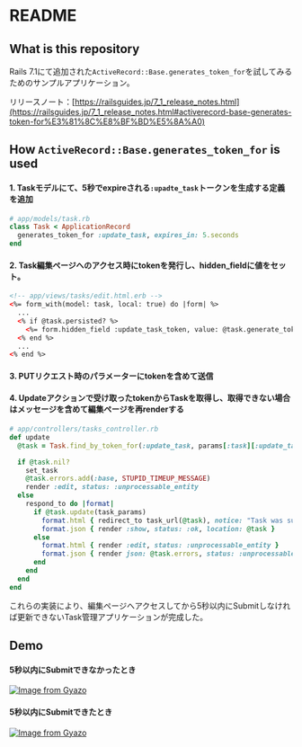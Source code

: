 # README
## What is this repository
Rails 7.1にて追加された`ActiveRecord::Base.generates_token_for`を試してみるためのサンプルアプリケーション。

リリースノート：[https://railsguides.jp/7_1_release_notes.html](https://railsguides.jp/7_1_release_notes.html#activerecord-base-generates-token-for%E3%81%8C%E8%BF%BD%E5%8A%A0)

## How `ActiveRecord::Base.generates_token_for` is used
#### 1. Taskモデルにて、5秒でexpireされる`:upadte_task`トークンを生成する定義を追加
```ruby
# app/models/task.rb
class Task < ApplicationRecord
  generates_token_for :update_task, expires_in: 5.seconds
end
```

#### 2. Task編集ページへのアクセス時にtokenを発行し、hidden_fieldに値をセット。
```html
<!-- app/views/tasks/edit.html.erb -->
<%= form_with(model: task, local: true) do |form| %>
  ...
  <% if @task.persisted? %>
    <%= form.hidden_field :update_task_token, value: @task.generate_token_for(:update_task) %>
  <% end %>
  ...
<% end %>
```

#### 3. PUTリクエスト時のパラメーターにtokenを含めて送信

#### 4. Updateアクションで受け取ったtokenからTaskを取得し、取得できない場合はメッセージを含めて編集ページを再renderする
```ruby
# app/controllers/tasks_controller.rb
def update
  @task = Task.find_by_token_for(:update_task, params[:task][:update_task_token])

  if @task.nil?
    set_task
    @task.errors.add(:base, STUPID_TIMEUP_MESSAGE)
    render :edit, status: :unprocessable_entity
  else
    respond_to do |format|
      if @task.update(task_params)
        format.html { redirect_to task_url(@task), notice: "Task was successfully updated." }
        format.json { render :show, status: :ok, location: @task }
      else
        format.html { render :edit, status: :unprocessable_entity }
        format.json { render json: @task.errors, status: :unprocessable_entity }
      end
    end
  end
end
```

これらの実装により、編集ページへアクセスしてから5秒以内にSubmitしなければ更新できないTask管理アプリケーションが完成した。

## Demo
#### 5秒以内にSubmitできなかったとき
[![Image from Gyazo](https://i.gyazo.com/172ce276c3d62200c27e3f6aa4c97faf.gif)](https://gyazo.com/172ce276c3d62200c27e3f6aa4c97faf)
#### 5秒以内にSubmitできたとき
[![Image from Gyazo](https://i.gyazo.com/546418db4af0d104e3ac406d051b337f.gif)](https://gyazo.com/546418db4af0d104e3ac406d051b337f)
